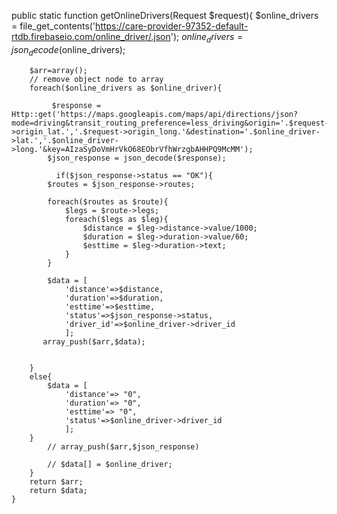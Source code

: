 public static function getOnlineDrivers(Request $request){
        $online_drivers = file_get_contents('https://care-provider-97352-default-rtdb.firebaseio.com/online_driver/.json');
        $online_drivers = json_decode($online_drivers);
        
        $arr=array();
        // remove object node to array
        foreach($online_drivers as $online_driver){
           
             $response = Http::get('https://maps.googleapis.com/maps/api/directions/json?mode=driving&transit_routing_preference=less_driving&origin='.$request->origin_lat.','.$request->origin_long.'&destination='.$online_driver->lat.','.$online_driver->long.'&key=AIzaSyDoVmHrVkO68EObrVfhWrzgbAHHPQ9McMM');
            $json_response = json_decode($response);
           
              if($json_response->status == "OK"){
            $routes = $json_response->routes;
            
            foreach($routes as $route){
                $legs = $route->legs;
                foreach($legs as $leg){
                    $distance = $leg->distance->value/1000;
                    $duration = $leg->duration->value/60;
                    $esttime = $leg->duration->text;
                }
            }
            
            $data = [
                'distance'=>$distance,
                'duration'=>$duration,
                'esttime'=>$esttime,
                'status'=>$json_response->status,
                'driver_id'=>$online_driver->driver_id
                ];
           array_push($arr,$data);
                
                
        }
        else{
            $data = [
                'distance'=> "0",
                'duration'=> "0",
                'esttime'=> "0",
                'status'=>$online_driver->driver_id
                ];
        }
            // array_push($arr,$json_response)
            
            // $data[] = $online_driver;
        }
        return $arr;
        return $data;
    }
